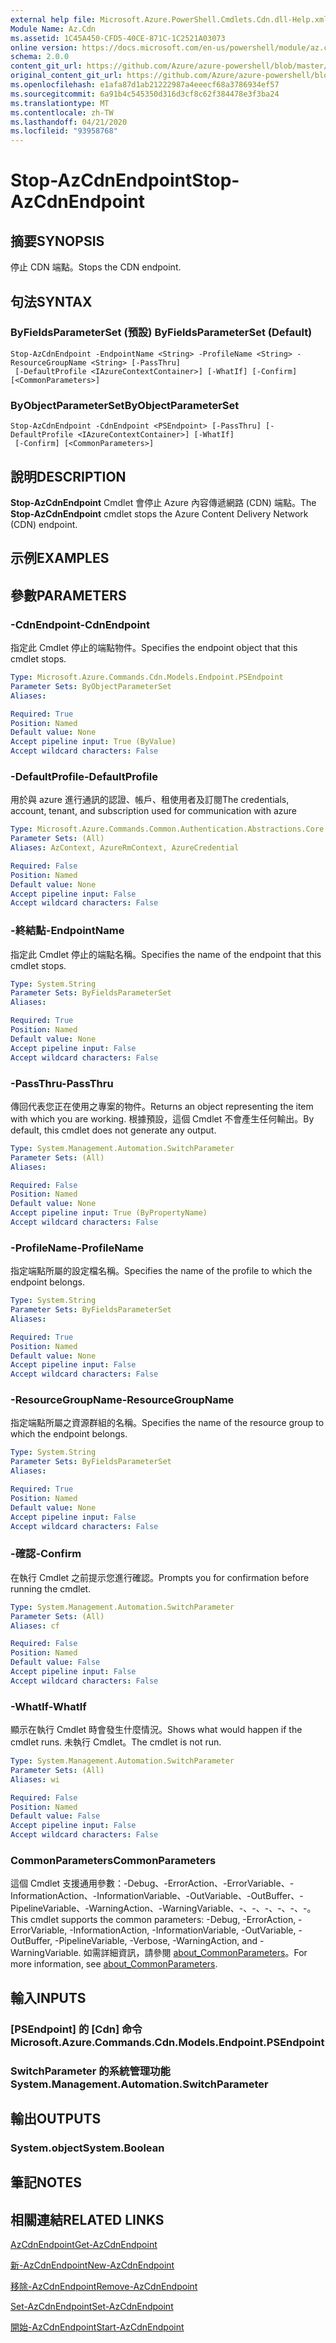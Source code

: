 ```yaml
---
external help file: Microsoft.Azure.PowerShell.Cmdlets.Cdn.dll-Help.xml
Module Name: Az.Cdn
ms.assetid: 1C45A450-CFD5-40CE-871C-1C2521A03073
online version: https://docs.microsoft.com/en-us/powershell/module/az.cdn/stop-azcdnendpoint
schema: 2.0.0
content_git_url: https://github.com/Azure/azure-powershell/blob/master/src/Cdn/Cdn/help/Stop-AzCdnEndpoint.md
original_content_git_url: https://github.com/Azure/azure-powershell/blob/master/src/Cdn/Cdn/help/Stop-AzCdnEndpoint.md
ms.openlocfilehash: e1afa87d1ab21222987a4eeecf68a3786934ef57
ms.sourcegitcommit: 6a91b4c545350d316d3cf8c62f384478e3f3ba24
ms.translationtype: MT
ms.contentlocale: zh-TW
ms.lasthandoff: 04/21/2020
ms.locfileid: "93958768"
---
```

# <span data-ttu-id="5ebeb-101">Stop-AzCdnEndpoint</span><span class="sxs-lookup"><span data-stu-id="5ebeb-101">Stop-AzCdnEndpoint</span></span>

## <span data-ttu-id="5ebeb-102">摘要</span><span class="sxs-lookup"><span data-stu-id="5ebeb-102">SYNOPSIS</span></span>
<span data-ttu-id="5ebeb-103">停止 CDN 端點。</span><span class="sxs-lookup"><span data-stu-id="5ebeb-103">Stops the CDN endpoint.</span></span>

## <span data-ttu-id="5ebeb-104">句法</span><span class="sxs-lookup"><span data-stu-id="5ebeb-104">SYNTAX</span></span>

### <span data-ttu-id="5ebeb-105">ByFieldsParameterSet (預設) </span><span class="sxs-lookup"><span data-stu-id="5ebeb-105">ByFieldsParameterSet (Default)</span></span>
```
Stop-AzCdnEndpoint -EndpointName <String> -ProfileName <String> -ResourceGroupName <String> [-PassThru]
 [-DefaultProfile <IAzureContextContainer>] [-WhatIf] [-Confirm] [<CommonParameters>]
```

### <span data-ttu-id="5ebeb-106">ByObjectParameterSet</span><span class="sxs-lookup"><span data-stu-id="5ebeb-106">ByObjectParameterSet</span></span>
```
Stop-AzCdnEndpoint -CdnEndpoint <PSEndpoint> [-PassThru] [-DefaultProfile <IAzureContextContainer>] [-WhatIf]
 [-Confirm] [<CommonParameters>]
```

## <span data-ttu-id="5ebeb-107">說明</span><span class="sxs-lookup"><span data-stu-id="5ebeb-107">DESCRIPTION</span></span>
<span data-ttu-id="5ebeb-108">**Stop-AzCdnEndpoint** Cmdlet 會停止 Azure 內容傳遞網路 (CDN) 端點。</span><span class="sxs-lookup"><span data-stu-id="5ebeb-108">The **Stop-AzCdnEndpoint** cmdlet stops the Azure Content Delivery Network (CDN) endpoint.</span></span>

## <span data-ttu-id="5ebeb-109">示例</span><span class="sxs-lookup"><span data-stu-id="5ebeb-109">EXAMPLES</span></span>

## <span data-ttu-id="5ebeb-110">參數</span><span class="sxs-lookup"><span data-stu-id="5ebeb-110">PARAMETERS</span></span>

### <span data-ttu-id="5ebeb-111">-CdnEndpoint</span><span class="sxs-lookup"><span data-stu-id="5ebeb-111">-CdnEndpoint</span></span>
<span data-ttu-id="5ebeb-112">指定此 Cmdlet 停止的端點物件。</span><span class="sxs-lookup"><span data-stu-id="5ebeb-112">Specifies the endpoint object that this cmdlet stops.</span></span>

```yaml
Type: Microsoft.Azure.Commands.Cdn.Models.Endpoint.PSEndpoint
Parameter Sets: ByObjectParameterSet
Aliases:

Required: True
Position: Named
Default value: None
Accept pipeline input: True (ByValue)
Accept wildcard characters: False
```

### <span data-ttu-id="5ebeb-113">-DefaultProfile</span><span class="sxs-lookup"><span data-stu-id="5ebeb-113">-DefaultProfile</span></span>
<span data-ttu-id="5ebeb-114">用於與 azure 進行通訊的認證、帳戶、租使用者及訂閱</span><span class="sxs-lookup"><span data-stu-id="5ebeb-114">The credentials, account, tenant, and subscription used for communication with azure</span></span>

```yaml
Type: Microsoft.Azure.Commands.Common.Authentication.Abstractions.Core.IAzureContextContainer
Parameter Sets: (All)
Aliases: AzContext, AzureRmContext, AzureCredential

Required: False
Position: Named
Default value: None
Accept pipeline input: False
Accept wildcard characters: False
```

### <span data-ttu-id="5ebeb-115">-終結點</span><span class="sxs-lookup"><span data-stu-id="5ebeb-115">-EndpointName</span></span>
<span data-ttu-id="5ebeb-116">指定此 Cmdlet 停止的端點名稱。</span><span class="sxs-lookup"><span data-stu-id="5ebeb-116">Specifies the name of the endpoint that this cmdlet stops.</span></span>

```yaml
Type: System.String
Parameter Sets: ByFieldsParameterSet
Aliases:

Required: True
Position: Named
Default value: None
Accept pipeline input: False
Accept wildcard characters: False
```

### <span data-ttu-id="5ebeb-117">-PassThru</span><span class="sxs-lookup"><span data-stu-id="5ebeb-117">-PassThru</span></span>
<span data-ttu-id="5ebeb-118">傳回代表您正在使用之專案的物件。</span><span class="sxs-lookup"><span data-stu-id="5ebeb-118">Returns an object representing the item with which you are working.</span></span>
<span data-ttu-id="5ebeb-119">根據預設，這個 Cmdlet 不會產生任何輸出。</span><span class="sxs-lookup"><span data-stu-id="5ebeb-119">By default, this cmdlet does not generate any output.</span></span>

```yaml
Type: System.Management.Automation.SwitchParameter
Parameter Sets: (All)
Aliases:

Required: False
Position: Named
Default value: None
Accept pipeline input: True (ByPropertyName)
Accept wildcard characters: False
```

### <span data-ttu-id="5ebeb-120">-ProfileName</span><span class="sxs-lookup"><span data-stu-id="5ebeb-120">-ProfileName</span></span>
<span data-ttu-id="5ebeb-121">指定端點所屬的設定檔名稱。</span><span class="sxs-lookup"><span data-stu-id="5ebeb-121">Specifies the name of the profile to which the endpoint belongs.</span></span>

```yaml
Type: System.String
Parameter Sets: ByFieldsParameterSet
Aliases:

Required: True
Position: Named
Default value: None
Accept pipeline input: False
Accept wildcard characters: False
```

### <span data-ttu-id="5ebeb-122">-ResourceGroupName</span><span class="sxs-lookup"><span data-stu-id="5ebeb-122">-ResourceGroupName</span></span>
<span data-ttu-id="5ebeb-123">指定端點所屬之資源群組的名稱。</span><span class="sxs-lookup"><span data-stu-id="5ebeb-123">Specifies the name of the resource group to which the endpoint belongs.</span></span>

```yaml
Type: System.String
Parameter Sets: ByFieldsParameterSet
Aliases:

Required: True
Position: Named
Default value: None
Accept pipeline input: False
Accept wildcard characters: False
```

### <span data-ttu-id="5ebeb-124">-確認</span><span class="sxs-lookup"><span data-stu-id="5ebeb-124">-Confirm</span></span>
<span data-ttu-id="5ebeb-125">在執行 Cmdlet 之前提示您進行確認。</span><span class="sxs-lookup"><span data-stu-id="5ebeb-125">Prompts you for confirmation before running the cmdlet.</span></span>

```yaml
Type: System.Management.Automation.SwitchParameter
Parameter Sets: (All)
Aliases: cf

Required: False
Position: Named
Default value: False
Accept pipeline input: False
Accept wildcard characters: False
```

### <span data-ttu-id="5ebeb-126">-WhatIf</span><span class="sxs-lookup"><span data-stu-id="5ebeb-126">-WhatIf</span></span>
<span data-ttu-id="5ebeb-127">顯示在執行 Cmdlet 時會發生什麼情況。</span><span class="sxs-lookup"><span data-stu-id="5ebeb-127">Shows what would happen if the cmdlet runs.</span></span>
<span data-ttu-id="5ebeb-128">未執行 Cmdlet。</span><span class="sxs-lookup"><span data-stu-id="5ebeb-128">The cmdlet is not run.</span></span>

```yaml
Type: System.Management.Automation.SwitchParameter
Parameter Sets: (All)
Aliases: wi

Required: False
Position: Named
Default value: False
Accept pipeline input: False
Accept wildcard characters: False
```

### <span data-ttu-id="5ebeb-129">CommonParameters</span><span class="sxs-lookup"><span data-stu-id="5ebeb-129">CommonParameters</span></span>
<span data-ttu-id="5ebeb-130">這個 Cmdlet 支援通用參數：-Debug、-ErrorAction、-ErrorVariable、-InformationAction、-InformationVariable、-OutVariable、-OutBuffer、-PipelineVariable、-WarningAction、-WarningVariable、-、-、-、-、-、-。</span><span class="sxs-lookup"><span data-stu-id="5ebeb-130">This cmdlet supports the common parameters: -Debug, -ErrorAction, -ErrorVariable, -InformationAction, -InformationVariable, -OutVariable, -OutBuffer, -PipelineVariable, -Verbose, -WarningAction, and -WarningVariable.</span></span> <span data-ttu-id="5ebeb-131">如需詳細資訊，請參閱 [about_CommonParameters](http://go.microsoft.com/fwlink/?LinkID=113216)。</span><span class="sxs-lookup"><span data-stu-id="5ebeb-131">For more information, see [about_CommonParameters](http://go.microsoft.com/fwlink/?LinkID=113216).</span></span>

## <span data-ttu-id="5ebeb-132">輸入</span><span class="sxs-lookup"><span data-stu-id="5ebeb-132">INPUTS</span></span>

### <span data-ttu-id="5ebeb-133">[PSEndpoint] 的 [Cdn] 命令</span><span class="sxs-lookup"><span data-stu-id="5ebeb-133">Microsoft.Azure.Commands.Cdn.Models.Endpoint.PSEndpoint</span></span>

### <span data-ttu-id="5ebeb-134">SwitchParameter 的系統管理功能</span><span class="sxs-lookup"><span data-stu-id="5ebeb-134">System.Management.Automation.SwitchParameter</span></span>

## <span data-ttu-id="5ebeb-135">輸出</span><span class="sxs-lookup"><span data-stu-id="5ebeb-135">OUTPUTS</span></span>

### <span data-ttu-id="5ebeb-136">System.object</span><span class="sxs-lookup"><span data-stu-id="5ebeb-136">System.Boolean</span></span>

## <span data-ttu-id="5ebeb-137">筆記</span><span class="sxs-lookup"><span data-stu-id="5ebeb-137">NOTES</span></span>

## <span data-ttu-id="5ebeb-138">相關連結</span><span class="sxs-lookup"><span data-stu-id="5ebeb-138">RELATED LINKS</span></span>

[<span data-ttu-id="5ebeb-139">AzCdnEndpoint</span><span class="sxs-lookup"><span data-stu-id="5ebeb-139">Get-AzCdnEndpoint</span></span>](./Get-AzCdnEndpoint.md)

[<span data-ttu-id="5ebeb-140">新-AzCdnEndpoint</span><span class="sxs-lookup"><span data-stu-id="5ebeb-140">New-AzCdnEndpoint</span></span>](./New-AzCdnEndpoint.md)

[<span data-ttu-id="5ebeb-141">移除-AzCdnEndpoint</span><span class="sxs-lookup"><span data-stu-id="5ebeb-141">Remove-AzCdnEndpoint</span></span>](./Remove-AzCdnEndpoint.md)

[<span data-ttu-id="5ebeb-142">Set-AzCdnEndpoint</span><span class="sxs-lookup"><span data-stu-id="5ebeb-142">Set-AzCdnEndpoint</span></span>](./Set-AzCdnEndpoint.md)

[<span data-ttu-id="5ebeb-143">開始-AzCdnEndpoint</span><span class="sxs-lookup"><span data-stu-id="5ebeb-143">Start-AzCdnEndpoint</span></span>](./Start-AzCdnEndpoint.md)


